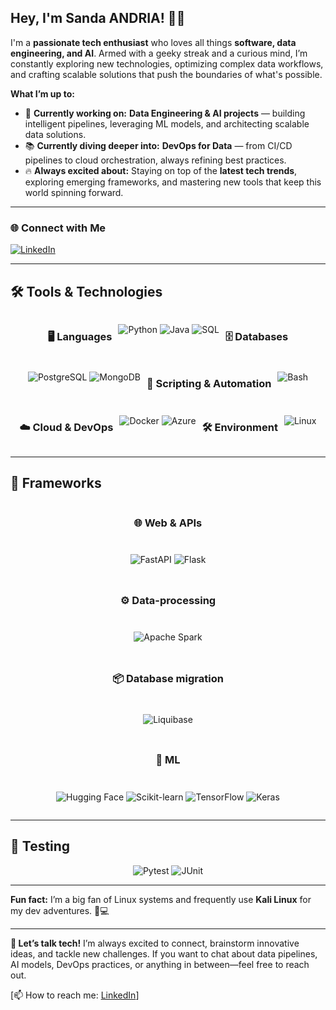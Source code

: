## Hey, I'm Sanda ANDRIA! 🌈✨

I'm a **passionate tech enthusiast** who loves all things **software, data engineering, and AI**. Armed with a geeky streak and a curious mind, I’m constantly exploring new technologies, optimizing complex data workflows, and crafting scalable solutions that push the boundaries of what's possible.

**What I’m up to:**

- 🤖 **Currently working on:** **Data Engineering & AI projects** — building intelligent pipelines, leveraging ML models, and architecting scalable data solutions.
- 📚 **Currently diving deeper into:** **DevOps for Data** — from CI/CD pipelines to cloud orchestration, always refining best practices.
- 🔥 **Always excited about:** Staying on top of the **latest tech trends**, exploring emerging frameworks, and mastering new tools that keep this world spinning forward.

---

### 🌐 Connect with Me

[![LinkedIn](https://img.shields.io/badge/LinkedIn-Connect-blue?style=for-the-badge&logo=linkedin)](https://www.linkedin.com/in/sanda-andria-702747225/)

---

## 🛠 Tools & Technologies

<div align="center" style="display:flex; flex-wrap:wrap; justify-content:center; gap:10px;">

### 🖥️ Languages
![Python](https://img.shields.io/badge/Python-FFD43B?style=for-the-badge&logo=python&logoColor=blue)
![Java](https://img.shields.io/badge/Java-ED8B00?style=for-the-badge&logo=java&logoColor=white)
![SQL](https://img.shields.io/badge/SQL-336791?style=for-the-badge&logo=postgresql&logoColor=white)

### 🗄️ Databases
![PostgreSQL](https://img.shields.io/badge/PostgreSQL-4169E1?style=for-the-badge&logo=postgresql&logoColor=white)
![MongoDB](https://img.shields.io/badge/MongoDB-47A248?style=for-the-badge&logo=mongodb&logoColor=white)

### 🔧 Scripting & Automation
![Bash](https://img.shields.io/badge/Bash-4EAA25?style=for-the-badge&logo=gnubash&logoColor=white)

### ☁️ Cloud & DevOps
![Docker](https://img.shields.io/badge/Docker-0db7ed?style=for-the-badge&logo=docker&logoColor=white)
![Azure](https://img.shields.io/badge/Azure-0078D4?style=for-the-badge&logo=microsoft-azure&logoColor=white)

### 🛠️ Environment
![Linux](https://img.shields.io/badge/Linux-FCC624?style=for-the-badge&logo=linux&logoColor=black)

</div>

---

## 🧰 Frameworks

<div align="center" style="display:flex; flex-direction:column; align-items:center; gap:10px;">

### 🌐 Web & APIs
![FastAPI](https://img.shields.io/badge/FastAPI-009688?style=for-the-badge&logo=fastapi&logoColor=white)
![Flask](https://img.shields.io/badge/Flask-FFFFFF?style=for-the-badge&logo=flask&logoColor=black)

### ⚙️ Data-processing
![Apache Spark](https://img.shields.io/badge/Spark-E25A1C?style=for-the-badge&logo=apachespark&logoColor=white)

### 📦 Database migration
![Liquibase](https://img.shields.io/badge/Liquibase-FFA500?style=for-the-badge&logo=liquibase&logoColor=white)

### 🤖 ML
![Hugging Face](https://img.shields.io/badge/Hugging%20Face-FFD500?style=for-the-badge&logo=huggingface&logoColor=white)
![Scikit-learn](https://img.shields.io/badge/Scikit--learn-F7931E?style=for-the-badge&logo=scikitlearn&logoColor=white)
![TensorFlow](https://img.shields.io/badge/TensorFlow-FF6F00?style=for-the-badge&logo=tensorflow&logoColor=white)
![Keras](https://img.shields.io/badge/Keras-D00000?style=for-the-badge&logo=keras&logoColor=white)

</div>

---

## 🧪 Testing
<div align="center">
  
![Pytest](https://img.shields.io/badge/Pytest-0A9EDC?style=for-the-badge&logo=pytest&logoColor=white)
![JUnit](https://img.shields.io/badge/JUnit-25A162?style=for-the-badge&logo=junit5&logoColor=white)

</div>

---

**Fun fact:** I’m a big fan of Linux systems and frequently use **Kali Linux** for my dev adventures. 🐉💻

---

**💬 Let’s talk tech!** I’m always excited to connect, brainstorm innovative ideas, and tackle new challenges. If you want to chat about data pipelines, AI models, DevOps practices, or anything in between—feel free to reach out.

[📫 How to reach me: [LinkedIn](https://www.linkedin.com/in/sanda-andria-702747225/)]
